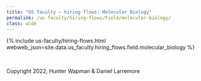 ```yaml
---
title: "US faculty — hiring flows: Molecular Biology"
permalink: /us-faculty/hiring-flows/Field/molecular-biology/
class: wide
---
```


{% include us-faculty/hiring-flows.html webweb_json=site.data.us_faculty.hiring_flows.field.molecular_biology %}

<br>

Copyright 2022, Hunter Wapman & Daniel Larremore